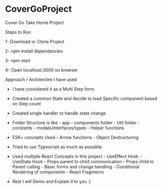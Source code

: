 # CoverGoProject
Cover Go Take Home Project

Steps to Run 

1- Download or Clone Project


2- npm install dependancies


3- npm start


4- Open localhost:3000 on browser


Approach / Architectire I have used 

- I have considered it as a Multi Step form.
- Created a common State and decide to load Specific component based on Step count
- Created single handler to handle state change
- Folder Structure is like
      - app
          - components folder
          - Util folder
                - constants
                - modals/interfaces/types
                - Helper functions 
- ES6+ concepts Used
          - Arrow functions
          - Object Destructuring

- Tried to use Typescript as much as possible
- Used multiple React Concepts in this project 
          - UseEffect Hook
          - UseState Hook
          - Props parent to child communication
          - Props child to Parent calling
          - Basic forms and change handling
          - Conditional Rendering of components
          - React Fragmenrs
 
 - Rest I will Demo and Explain it to you :)
